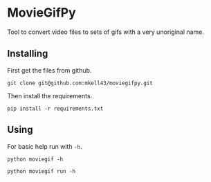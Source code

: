 # MovieGifPy

Tool to convert video files to sets of gifs with a very unoriginal name.

## Installing

First get the files from github.

`git clone git@github.com:mkell43/moviegifpy.git`

Then install the requirements.

`pip install -r requirements.txt`


## Using

For basic help run with `-h`.

`python moviegif -h`

`python moviegif run -h`
